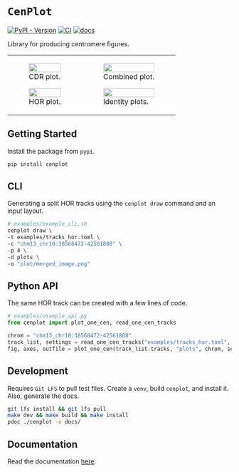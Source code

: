# `CenPlot`
[![PyPI - Version](https://img.shields.io/pypi/v/cenplot)](https://pypi.org/project/cenplot/)
[![CI](https://github.com/logsdon-lab/cenplot/actions/workflows/main.yaml/badge.svg)](https://github.com/logsdon-lab/cenplot/actions/workflows/main.yaml)
[![docs](https://github.com/logsdon-lab/cenplot/actions/workflows/docs.yaml/badge.svg)](https://github.com/logsdon-lab/cenplot/actions/workflows/docs.yaml)

Library for producing centromere figures.

<table>
  <tr>
    <td>
      <figure float="left">
          <img align="middle" src="docs/example_cdr.png" width="100%">
          <figcaption>CDR plot.</figcaption>
      </figure>
      <figure float="left">
          <img align="middle" src="docs/example_split_hor.png" width="100%">
          <figcaption>HOR plot.</figcaption>
      </figure>
    </td>
    <td>
      <figure float="left">
          <img align="middle" src="docs/example_multiple.png" width="100%">
          <figcaption>Combined plot.</figcaption>
      </figure>
      <figure float="left">
          <img align="middle" src="docs/example_ident.png" width="100%">
          <figcaption>Identity plots.</figcaption>
      </figure>
    </td>
  </tr>
</table>

## Getting Started
Install the package from `pypi`.
```bash
pip install cenplot
```

## CLI
Generating a split HOR tracks using the `cenplot draw` command and an input layout.
```bash
# examples/example_cli.sh
cenplot draw \
-t examples/tracks_hor.toml \
-c "chm13_chr10:38568472-42561808" \
-p 4 \
-d plots \
-o "plot/merged_image.png"
```

## Python API
The same HOR track can be created with a few lines of code.
```python
# examples/example_api.py
from cenplot import plot_one_cen, read_one_cen_tracks

chrom = "chm13_chr10:38568472-42561808"
track_list, settings = read_one_cen_tracks("examples/tracks_hor.toml", chrom=chrom)
fig, axes, outfile = plot_one_cen(track_list.tracks, "plots", chrom, settings)
```

## Development
Requires `Git LFS` to pull test files.
Create a `venv`, build `cenplot`, and install it. Also, generate the docs.
```bash
git lfs install && git lfs pull
make dev && make build && make install
pdoc ./cenplot -o docs/
```

## Documentation
Read the documentation [here](https://logsdon-lab.github.io/CenPlot/cenplot.html).
